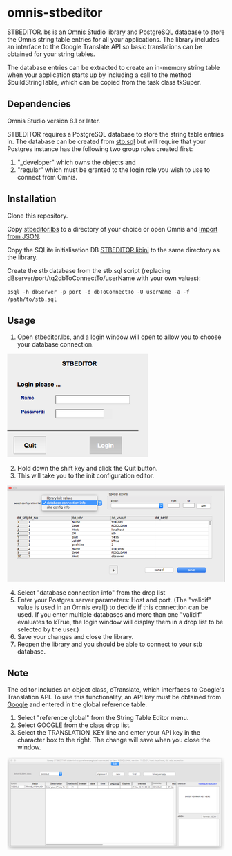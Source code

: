 # omnis-stbeditor

STBEDITOR.lbs is an [Omnis Studio](http://www.omnis.net) library and PostgreSQL database to store the Omnis string table entries for all your applications.  The library includes an interface to the Google Translate API so basic translations can be obtained for your string tables.

The database entries can be extracted to create an in-memory string table when your application starts up by including a call to the method $buildStringTable, which can be copied from the task class tkSuper.



## Dependencies
Omnis Studio version 8.1 or later.

STBEDITOR requires a PostgreSQL database to store the string table entries in.  The database can be created from [stb.sql](db/stb.sql) but will require that your Postgres instance has the following two group roles created first: 

1. "_developer" which owns the objects and 
2. "regular" which must be granted to the login role you wish to use to connect from Omnis.


## Installation
Clone this repository.

Copy [stbeditor.lbs](lib/STBEDITOR.lbs) to a directory of your choice or open Omnis and [Import from JSON](src/STBEDITOR).

Copy the SQLite initialisation DB [STBEDITOR.libini](lib/STBEDITOR.libini) to the same directory as the library.

Create the stb database from the stb.sql script (replacing dBserver/port/tq2dbToConnectTo/userName with your own values):

`psql -h dbServer -p port -d dbToConnectTo -U userName -a -f /path/to/stb.sql`


## Usage

1. Open stbeditor.lbs, and a login window will open to allow you to choose your database connection.

![Instances](images/wSecLogin.png)

2. Hold down the shift key and click the Quit button.
3. This will take you to the init configuration editor.

![Instances](images/wConfig.png)

4. Select "database connection info" from the drop list
5. Enter your Postgres server parameters: Host and port.  (The "validif" value is used in an Omnis eval() to decide if this connection can be used.  If you enter multiple databases and more than one "validif" evaluates to kTrue, the login window will display them in a drop list to be selected by the user.)
6. Save your changes and close the library.
7. Reopen the library and you should be able to connect to your stb database.

## Note
The editor includes an object class, oTranslate, which interfaces to Google's Translation API.  To use this functionality, an API key must be obtained from [Google](https://console.cloud.google.com/freetrial?page=0) and entered in the global reference table.

1. Select "reference global" from the String Table Editor menu.
2. Select GOOGLE from the class drop list.
3. Select the TRANSLATION_KEY line and enter your API key in the character box to the right.  The change will save when you close the window.

![Instances](images/wRefGlobal.png)
